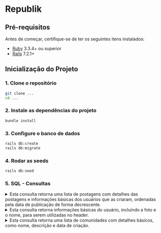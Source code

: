 # Republik

## Pré-requisitos

Antes de começar, certifique-se de ter os seguintes itens instalados:

-   [Ruby](https://www.ruby-lang.org/en/) 3.3.4+ ou superior
-   [Rails](https://rubyonrails.org/) 7.2.1+

## Inicialização do Projeto

### 1. Clone o repositório

```bash
git clone ...
cd ...
```

### 2. Instale as dependências do projeto

```bash
bundle install
```

### 3. Configure o banco de dados

```bash
rails db:create
rails db:migrate
```

### 4. Rodar as seeds

```bash
rails db:seed
```

### 5. SQL - Consultas

<details><summary>Esta consulta retorna uma lista de postagens com detalhes das postagens e informações básicas dos usuários que as criaram, ordenadas pela data de publicação de forma decrescente.</summary>

```sql
SELECT
    postagens.id AS postagem_id,
    postagens.created_at AS data_criacao,
    postagens.updated_at AS data_atualizacao,
    postagens.titulo,
    postagens.conteudo,
    postagens.data_publicacao,
    usuarios.id AS usuario_id,
    usuarios.nome AS nome_usuario
FROM
    postagens
JOIN
    usuarios ON postagens.usuario_id = usuarios.id
ORDER BY
    postagens.data_publicacao DESC;
```

</details>

<details><summary>Esta consulta retorna informações básicas do usuário, incluindo a foto e o nome, para serem utilizadas no header.</summary>

```sql
SELECT
    usuarios.id AS usuario_id,
    usuarios.nome AS nome_usuario
FROM
    usuarios;
```

</details>

<details><summary>Esta consulta retorna uma lista de comunidades com detalhes básicos, como nome, descrição e data de criação.</summary>

```sql
SELECT
    comunidades.id AS comunidade_id,
    comunidades.nome AS nome_comunidade,
    comunidades.descricao AS descricao_comunidade,
    comunidades.data_criacao AS data_criacao_comunidade
FROM
    comunidades;
```

</details>
